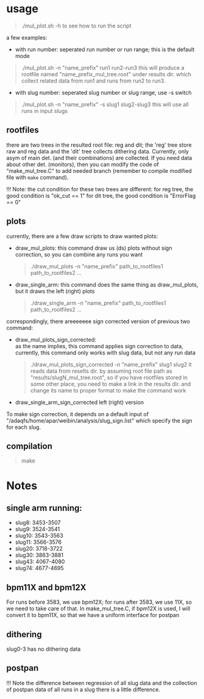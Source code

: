 # usage
  > ./mul_plot.sh -h
    to see how to run the script

  a few examples:
  * with run number: seperated run number or run range; this is the default mode
  > ./mul_plot.sh -n "name_prefix" run1 run2-run3
    this will produce a rootfile named "name_prefix_mul_tree.root" under results dir.
    which collect related data from run1 and runs from run2 to run3.

  * with slug number: seperated slug number or slug range, use -s switch
  > ./mul_plot.sh -n "name_prefix" -s slug1 slug2-slug3
    this will use all runs in input slugs

## rootfiles
  there are two trees in the resulted root file: reg and dit; the 'reg' tree store
  raw and reg data and the 'dit' tree collects dithering data. Currently, only 
  asym of main det. (and their combinations) are collected. If you need data about 
  other det. (monitors), then you can modify the code of "make_mul_tree.C" to add 
  needed branch (remember to compile modified file with `make` command).

  !!! Note: the cut condition for these two trees are different:
    for reg tree, the good condition is "ok_cut == 1"
    for dit tree, the good condition is "ErrorFlag == 0"

## plots
  currently, there are a few draw scripts to draw wanted plots:
  * draw_mul_plots: this command draw us (ds) plots without sign correction, so you can combine any runs you want
    > ./draw_mul_plots -n "name_prefix" path_to_rootfiles1 path_to_rootfiles2 ...
  * draw_single_arm:  this command does the same thing as draw_mul_plots, but it draws the left (right) plots
    > ./draw_single_arm -n "name_prefix" path_to_rootfiles1 path_to_rootfiles2 ...

  correspondingly, there areeeeeee sign corrected version of previous two command:
  * draw_mul_plots_sign_corrected:  
      as the name implies, this command applies sign correction to data, currently, this command only works 
      with slug data, but not any run data
    > ./draw_mul_plots_sign_corrected -n "name_prefix" slug1 slug2
      it reads data from reselts dir. by assuming root file path as "results/slugN_mul_tree.root", so if you 
      have rootfiles stored in some other place, you need to make a link in the results dir. and change its 
      name to proper format to make the command work
  * draw_single_arm_sign_corrected
      left (right) version

  To make sign correction, it depends on a default input of "/adaqfs/home/apar/weibin/analysis/slug_sign.list"
  which specify the sign for each slug. 

## compilation
  > make


# Notes
## single arm running: 
  * slug8: 3453-3507
  * slug9: 3524-3541
  * slug10: 3543-3563
  * slug11: 3566-3576
  * slug20: 3718-3722
  * slug30: 3863-3881
  * slug43: 4067-4080
  * slug74: 4677-4695


## bpm11X and bpm12X
For runs before 3583, we use bpm12X; for runs after 3583, we use 11X, so we need to take care of that.
In make_mul_tree.C, if bpm12X is used, I will convert it to bpm11X, so that we have a uniform interface for postpan

## dithering
slug0-3 has no dithering data


## postpan
!!! Note the difference between regression of all slug data and the collection of postpan data of all runs in a slug
there is a little difference.
